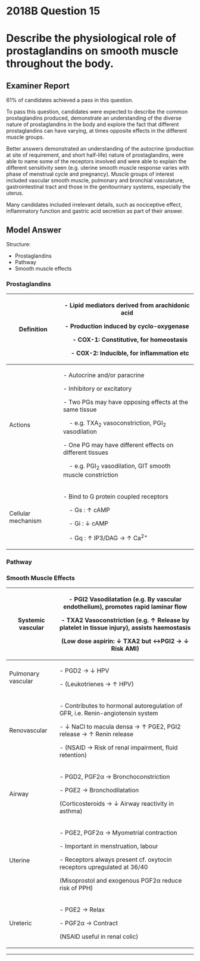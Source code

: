 # 2018B Question 15 
# Describe the physiological role of prostaglandins on smooth muscle throughout the body.


## Examiner Report
61% of candidates achieved a pass in this question.


To pass this question, candidates were expected to describe the common prostaglandins produced, demonstrate an understanding of the diverse nature of prostaglandins in the body and explore the fact that different prostaglandins can have varying, at times opposite effects in the different muscle groups.


Better answers demonstrated an understanding of the autocrine (production at site of requirement, and short half-life) nature of prostaglandins, were able to name some of the receptors involved and were able to explain the different sensitivity seen (e.g. uterine smooth muscle response varies with phase of menstrual cycle and pregnancy). Muscle groups of interest included vascular smooth muscle, pulmonary and bronchial vasculature, gastrointestinal tract and those in the genitourinary systems, especially the uterus.


Many candidates included irrelevant details, such as nociceptive effect, inflammatory function and gastric acid secretion as part of their answer.


## Model Answer
Structure:
- Prostaglandins
- Pathway
- Smooth muscle effects

### Prostaglandins

|Definition|<p>- Lipid mediators derived from arachidonic acid</p><p>- Production induced by cyclo-oxygenase</p><p>&emsp;- COX-1: Constitutive, for homeostasis</p><p>&emsp;- COX-2: Inducible, for inflammation etc</p>|
| -- | -- |
|Actions|<p>- Autocrine and/or paracrine</p><p>- Inhibitory or excitatory</p><p>- Two PGs may have opposing effects at the same tissue</p><p>&emsp;- e.g. TXA<sub>2</sub> vasoconstriction, PGI<sub>2</sub> vasodilation</p><p>- One PG may have different effects on different tissues</p><p>&emsp;- e.g. PGI<sub>2</sub> vasodilation, GIT smooth muscle constriction</p>|
|Cellular mechanism|<p>- Bind to G protein coupled receptors</p><p>&emsp;- Gs : ↑ cAMP</p><p>&emsp;- Gi : ↓ cAMP</p><p>&emsp;- Gq : ↑ IP3/DAG → ↑ Ca<sup>2+</sup></p>|

### Pathway

### Smooth Muscle Effects

|Systemic vascular|<p>- PGI2 Vasodilatation (e.g. By vascular endothelium), promotes rapid laminar flow</p><p>- TXA2 Vasoconstriction (e.g. ↑ Release by platelet in tissue injury), assists haemostasis</p><p>(Low dose aspirin: ↓ TXA2 but ↔PGI2 → ↓ Risk AMI)</p>|
| -- | -- |
|Pulmonary vascular|<p>- PGD2 → ↓ HPV</p><p>- (Leukotrienes → ↑ HPV)</p>|
|Renovascular|<p>- Contributes to hormonal autoregulation of GFR, i.e. Renin-angiotensin system</p><p>- ↓ NaCl to macula densa → ↑ PGE2, PGI2 release → ↑ Renin release</p><p>- (NSAID → Risk of renal impairment, fluid retention)</p>|
|Airway|<p>- PGD2, PGF2α → Bronchoconstriction</p><p>- PGE2 → Bronchodilatation</p><p>(Corticosteroids → ↓ Airway reactivity in asthma)</p>|
|Uterine|<p>- PGE2, PGF2α → Myometrial contraction</p><p>- Important in menstruation, labour</p><p>- Receptors always present cf. oxytocin receptors upregulated at 36/40</p><p>(Misoprostol and exogenous PGF2α reduce risk of PPH)</p>|
|Ureteric|<p>- PGE2 → Relax</p><p>- PGF2α → Contract</p><p>(NSAID useful in renal colic)</p>|


--- 


